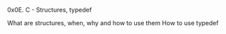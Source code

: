 0x0E. C - Structures, typedef

What are structures, when, why and how to use them
How to use typedef